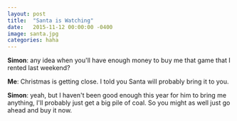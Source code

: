 ```yaml
---
layout: post
title:  "Santa is Watching"
date:   2015-11-12 00:00:00 -0400
image: santa.jpg
categories: haha
---
```


**Simon**: any idea when you'll have enough money to buy me that game that I rented last weekend?

**Me**: Christmas is getting close. I told you Santa will probably bring it to you.

**Simon**: yeah, but I haven't been good enough this year for him to bring me anything, I'll probably just get a big pile of coal. So you might as well just go ahead and buy it now.
